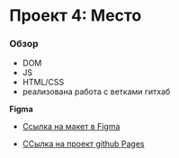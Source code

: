 # Проект 4: Место

### Обзор

* DOM 
* JS
* HTML/CSS
* реализована работа с ветками гитхаб

**Figma**

* [Ссылка на макет в Figma](https://www.figma.com/file/StZjf8HnoeLdiXS7dYrLAh/JavaScript.-Sprint-4)

* [ССылка на проект github Pages](https://shinebebi.github.io/mesto/)
